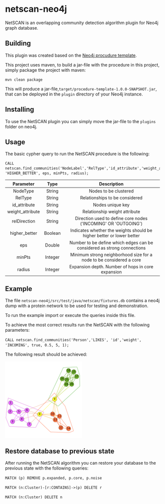 # netscan-neo4j
NetSCAN is an overlapping community detection algorithm plugin for Neo4j graph database.


## Building

This plugin was created based on the [Neo4j procudure template](https://github.com/neo4j-examples/neo4j-procedure-template).

This project uses maven, to build a jar-file with the procedure in this project, simply package the project with maven:

    mvn clean package

This will produce a jar-file,`target/procedure-template-1.0.0-SNAPSHOT.jar`,
that can be deployed in the `plugin` directory of your Neo4j instance.

## Installing

To use the NetSCAN plugin you can simply move the jar-file to the `plugins` folder on neo4j.

## Usage

The basic cypher query to run the NetSCAN procedure is the following:

    CALL netscan.find_communities('NodeLabel','RelType','id_attribute','weight_attribute', 'HIGHER_BETTER', eps, minPts, radius);


| Parameter | Type | Description |
| :---: | :---: | :---: |
| NodeType | String | Nodes to be clustered |
| RelType | String | Relationships to be considered |
| id_attribute | String | Nodes unique key |
| weight_attribute | String | Relationship weight attribute |
| relDirection | String | Direction used to define core nodes ('INCOMING' OR 'OUTGOING') |
| higher_better | Boolean | Indicates whether the weights should be higher better or lower better |
| eps | Double | Number to be define which edges can be considered as strong connections  |
| minPts | Integer | Minimum strong neighborhood size for a node to be considered a core  |
| radius | Integer | Expansion depth. Number of hops in core expansion  |

## Example

The file `netscan-neo4j/src/test/java/netscan/fixtures.db` contains a neo4j dump with a protein network to be used for testing and demonstration.

To run the example import or execute the queries inside this file.

To achieve the most correct results run the NetSCAN with the following parameters:

`CALL netscan.find_communities('Person','LIKES', 'id','weight', 'INCOMING', true, 0.5, 5, 1);`

The following result should be achieved:

<a href="url"><img src="https://github.com/vitorhorta/netscan-neo4j/blob/master/FIG15.png" align="center" height="250" width="250" ></a>


## Restore database to previous state

After running the NetSCAN algorithm you can restore your database to the previous state with the following queries:

`MATCH (p) REMOVE p.expanded, p.core, p.noise`

`MATCH (n:Cluster)-[r:CONTAINS]->(p) DELETE r`

`MATCH (n:Cluster) DELETE n`
